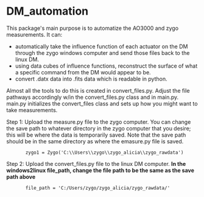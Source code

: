 # DM_automation

This package's main purpose is to automatize the AO3000 and zygo measurements. It can: 
- automatically take the influence function of each actuator on the DM through the zygo windows computer and send those files back to the linux DM.
- using data cubes of influence functions, reconstruct the surface of what a specific command from the DM would appear to be.
- convert .datx data into .fits data which is readable in python.

Almost all the tools to do this is created in convert_files.py. Adjust the file pathways accordingly w/in the convert_files.py class and in main.py. 
main.py initializes the convert_files class and sets up how you might want to take measurements. 

Step 1: Upload the measure.py file to the zygo computer. You can change the save path to whatever directory in the zygo computer that you desire; this will be where the data is temporarily saved. Note that the save path should be in the same directory as where the emasure.py file is saved. 
           
           zygo1 = Zygo('C:\\Users\\zygo\\zygo_alicia\\zygo_rawdata')

Step 2: Upload the convert_files.py file to the linux DM computer. **In the windows2linux file_path, change the file path to be the same as the save path above**

           file_path = 'C:/Users/zygo/zygo_alicia/zygo_rawdata/'
